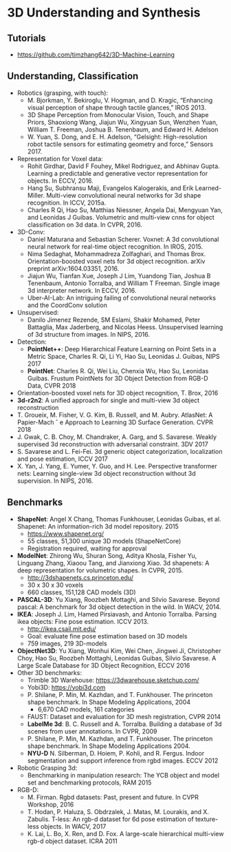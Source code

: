 # 3D Understanding and Synthesis

## Tutorials
- https://github.com/timzhang642/3D-Machine-Learning

## Understanding, Classification
- Robotics (grasping, with touch):
	- M. Bjorkman, Y. Bekiroglu, V. Hogman, and D. Kragic, “Enhancing visual perception of shape through tactile glances,” IROS 2013.
	- 3D Shape Perception from Monocular Vision, Touch, and Shape Priors, Shaoxiong Wang, Jiajun Wu, Xingyuan Sun, Wenzhen Yuan, William T. Freeman, Joshua B. Tenenbaum, and Edward H. Adelson
	- W. Yuan, S. Dong, and E. H. Adelson, “Gelsight: High-resolution robot tactile sensors for estimating geometry and force,” Sensors 2017.
- Representation for Voxel data:
	- Rohit Girdhar, David F Fouhey, Mikel Rodriguez, and Abhinav Gupta. Learning a predictable and generative vector representation for objects. In ECCV, 2016.
	- Hang Su, Subhransu Maji, Evangelos Kalogerakis, and Erik Learned-Miller. Multi-view convolutional neural networks for 3d shape recognition. In ICCV, 2015a.
	- Charles R Qi, Hao Su, Matthias Niessner, Angela Dai, Mengyuan Yan, and Leonidas J Guibas. Volumetric and multi-view cnns for object classification on 3d data. In CVPR, 2016.
- 3D-Conv:
	- Daniel Maturana and Sebastian Scherer. Voxnet: A 3d convolutional neural network for real-time object
recognition. In IROS, 2015.
	- Nima Sedaghat, Mohammadreza Zolfaghari, and Thomas Brox. Orientation-boosted voxel nets for 3d object
recognition. arXiv preprint arXiv:1604.03351, 2016.
	- Jiajun Wu, Tianfan Xue, Joseph J Lim, Yuandong Tian, Joshua B Tenenbaum, Antonio Torralba, and William T
Freeman. Single image 3d interpreter network. In ECCV, 2016.
	- Uber-AI-Lab: An intriguing failing of convolutional neural networks and the CoordConv solution
- Unsupervised:
	- Danilo Jimenez Rezende, SM Eslami, Shakir Mohamed, Peter Battaglia, Max Jaderberg, and Nicolas Heess. Unsupervised learning of 3d structure from images. In NIPS, 2016.
- Detection:
	- **PointNet++**: Deep Hierarchical Feature Learning on Point Sets in a Metric Space, Charles R. Qi, Li Yi, Hao Su, Leonidas J. Guibas, NIPS 2017
	- **PointNet**: Charles R. Qi, Wei Liu, Chenxia Wu, Hao Su, Leonidas Guibas. Frustum PointNets for 3D Object Detection from RGB-D Data, CVPR 2018
- Orientation-boosted voxel nets for 3D object recognition, T. Brox, 2016
- **3d-r2n2**: A unified approach for single and multi-view 3d object reconstruction
- T. Groueix, M. Fisher, V. G. Kim, B. Russell, and M. Aubry. AtlasNet: A Papier-Mach ˆ e Approach to Learning 3D Surface Generation. CVPR 2018
- J. Gwak, C. B. Choy, M. Chandraker, A. Garg, and S. Savarese. Weakly supervised 3d reconstruction with adversarial constraint. 3DV 2017
- S. Savarese and L. Fei-Fei. 3d generic object categorization, localization and pose estimation, ICCV 2017
- X. Yan, J. Yang, E. Yumer, Y. Guo, and H. Lee. Perspective transformer nets: Learning single-view 3d object reconstruction without 3d supervision. In NIPS, 2016.

## Benchmarks
- **ShapeNet**: Angel X Chang, Thomas Funkhouser, Leonidas Guibas, et al. Shapenet: An information-rich 3d model repository. 2015
	- https://www.shapenet.org/
	- 55 classes, 51,300 unique 3D models (ShapeNetCore)
	- Registration required, waiting for approval
- **ModelNet**: Zhirong Wu, Shuran Song, Aditya Khosla, Fisher Yu, Linguang Zhang, Xiaoou Tang, and Jianxiong Xiao. 3d shapenets: A deep representation for volumetric shapes. In CVPR, 2015.
	- http://3dshapenets.cs.princeton.edu/
	- 30 x 30 x 30 voxels
	- 660 classes, 151,128 CAD models (3D)
- **PASCAL-3D**: Yu Xiang, Roozbeh Mottaghi, and Silvio Savarese. Beyond pascal: A benchmark for 3d object detection in the wild. In WACV, 2014.
- **IKEA**: Joseph J. Lim, Hamed Pirsiavash, and Antonio Torralba. Parsing ikea objects: Fine pose estimation. ICCV 2013.
	- http://ikea.csail.mit.edu/
	- Goal: evaluate fine pose estimation based on 3D models
	- 759 images, 219 3D-models
- **ObjectNet3D**: Yu Xiang, Wonhui Kim, Wei Chen, Jingwei Ji, Christopher Choy, Hao Su, Roozbeh Mottaghi, Leonidas Guibas, Silvio Savarese. A Large Scale Database for 3D Object Recognition, ECCV 2016
- Other 3D benchmarks:
	- Trimble 3D Warehouse: https://3dwarehouse.sketchup.com/
	- Yobi3D: https://yobi3d.com
	- P. Shilane, P. Min, M. Kazhdan, and T. Funkhouser. The princeton shape benchmark. In Shape Modeling Applications, 2004
		- 6,670 CAD models, 161 categories
	- FAUST: Dataset and evaluation for 3D mesh registration, CVPR 2014
	- **LabelMe 3d**: B. C. Russell and A. Torralba. Building a database of 3d scenes from user annotations. In CVPR, 2009
	- P. Shilane, P. Min, M. Kazhdan, and T. Funkhouser. The princeton shape benchmark. In Shape Modeling Applications 2004. 
	- **NYU-D** N. Silberman, D. Hoiem, P. Kohli, and R. Fergus. Indoor segmentation and support inference from rgbd images. ECCV 2012
- Robotic Grasping 3d:
	- Benchmarking in manipulation research: The YCB object and model set and benchmarking protocols, RAM 2015
- RGB-D:
	- M. Firman. Rgbd datasets: Past, present and future. In CVPR Workshop, 2016
	- T. Hodan, P. Haluza, S. Obdrzalek, J. Matas, M. Lourakis, and X. Zabulis. T-less: An rgb-d dataset for 6d pose estimation of texture-less objects. In WACV, 2017
	- K. Lai, L. Bo, X. Ren, and D. Fox. A large-scale hierarchical multi-view rgb-d object dataset. ICRA 2011
